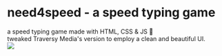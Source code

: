 # need4speed - a speed typing game
a speed typing game made with HTML, CSS & JS 💜 <br>
tweaked Traversy Media's version to employ a clean and beautiful UI. <br>
![](https://giphy.com/gifs/Qa42GlaeChvjfO8ocm/html5)
